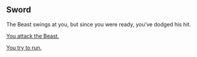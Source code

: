## Sword

The Beast swings at you, but since you were ready, you’ve dodged his hit.

[You attack the Beast.](attack.md)

[You try to run.](run.md)



